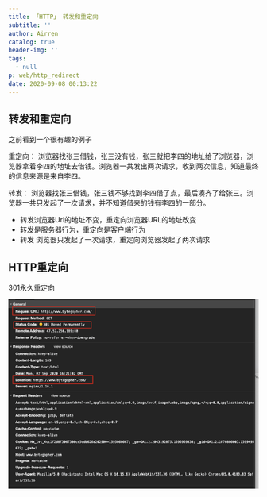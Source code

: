 ```yaml
---
title: 「HTTP」 转发和重定向
subtitle: ''
author: Airren
catalog: true
header-img: ''
tags:
  - null
p: web/http_redirect
date: 2020-09-08 00:13:22
---
```






## 转发和重定向

之前看到一个很有趣的例子

重定向： 浏览器找张三借钱，张三没有钱，张三就把李四的地址给了浏览器，浏览器拿着李四的地址去借钱。浏览器一共发出两次请求，收到两次信息，知道最终的信息来源是来自李四。

转发： 浏览器找张三借钱，张三钱不够找到李四借了点，最后凑齐了给张三。浏览器一共只发起了一次请求，并不知道借来的钱有李四的一部分。

- 转发浏览器Url的地址不变，重定向浏览器URL的地址改变
- 转发是服务器行为，重定向是客户端行为
- 转发 浏览器只发起了一次请求，重定向浏览器发起了两次请求



## HTTP重定向

301永久重定向

![image-20200908005533325](http_redirect/image-20200908005533325.png)